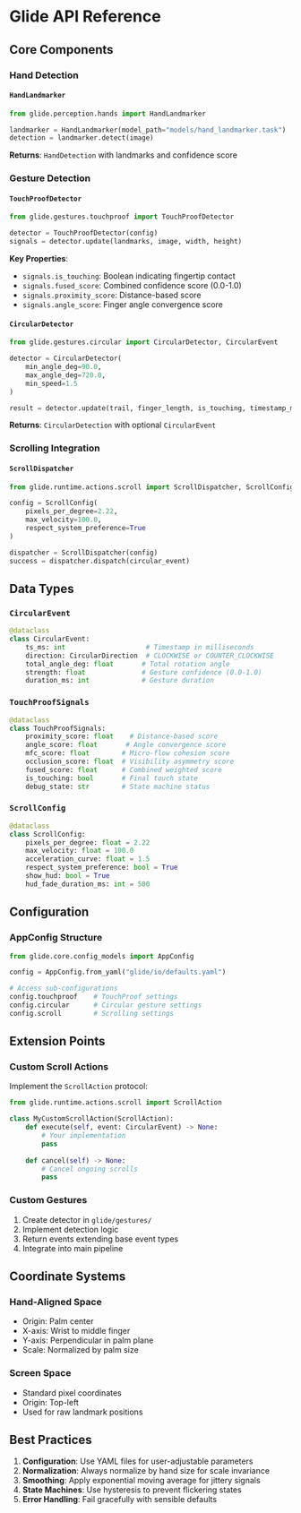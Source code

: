 # Glide API Reference

## Core Components

### Hand Detection

#### `HandLandmarker`
```python
from glide.perception.hands import HandLandmarker

landmarker = HandLandmarker(model_path="models/hand_landmarker.task")
detection = landmarker.detect(image)
```

**Returns**: `HandDetection` with landmarks and confidence score

### Gesture Detection

#### `TouchProofDetector`
```python
from glide.gestures.touchproof import TouchProofDetector

detector = TouchProofDetector(config)
signals = detector.update(landmarks, image, width, height)
```

**Key Properties**:
- `signals.is_touching`: Boolean indicating fingertip contact
- `signals.fused_score`: Combined confidence score (0.0-1.0)
- `signals.proximity_score`: Distance-based score
- `signals.angle_score`: Finger angle convergence score

#### `CircularDetector`
```python
from glide.gestures.circular import CircularDetector, CircularEvent

detector = CircularDetector(
    min_angle_deg=90.0,
    max_angle_deg=720.0,
    min_speed=1.5
)

result = detector.update(trail, finger_length, is_touching, timestamp_ms)
```

**Returns**: `CircularDetection` with optional `CircularEvent`

### Scrolling Integration

#### `ScrollDispatcher`
```python
from glide.runtime.actions.scroll import ScrollDispatcher, ScrollConfig

config = ScrollConfig(
    pixels_per_degree=2.22,
    max_velocity=100.0,
    respect_system_preference=True
)

dispatcher = ScrollDispatcher(config)
success = dispatcher.dispatch(circular_event)
```

## Data Types

### `CircularEvent`
```python
@dataclass
class CircularEvent:
    ts_ms: int                    # Timestamp in milliseconds
    direction: CircularDirection  # CLOCKWISE or COUNTER_CLOCKWISE
    total_angle_deg: float       # Total rotation angle
    strength: float              # Gesture confidence (0.0-1.0)
    duration_ms: int             # Gesture duration
```

### `TouchProofSignals`
```python
@dataclass
class TouchProofSignals:
    proximity_score: float    # Distance-based score
    angle_score: float       # Angle convergence score
    mfc_score: float        # Micro-flow cohesion score
    occlusion_score: float  # Visibility asymmetry score
    fused_score: float      # Combined weighted score
    is_touching: bool       # Final touch state
    debug_state: str        # State machine status
```

### `ScrollConfig`
```python
@dataclass
class ScrollConfig:
    pixels_per_degree: float = 2.22
    max_velocity: float = 100.0
    acceleration_curve: float = 1.5
    respect_system_preference: bool = True
    show_hud: bool = True
    hud_fade_duration_ms: int = 500
```

## Configuration

### AppConfig Structure
```python
from glide.core.config_models import AppConfig

config = AppConfig.from_yaml("glide/io/defaults.yaml")

# Access sub-configurations
config.touchproof    # TouchProof settings
config.circular      # Circular gesture settings
config.scroll        # Scrolling settings
```

## Extension Points

### Custom Scroll Actions

Implement the `ScrollAction` protocol:

```python
from glide.runtime.actions.scroll import ScrollAction

class MyCustomScrollAction(ScrollAction):
    def execute(self, event: CircularEvent) -> None:
        # Your implementation
        pass
    
    def cancel(self) -> None:
        # Cancel ongoing scrolls
        pass
```

### Custom Gestures

1. Create detector in `glide/gestures/`
2. Implement detection logic
3. Return events extending base event types
4. Integrate into main pipeline

## Coordinate Systems

### Hand-Aligned Space
- Origin: Palm center
- X-axis: Wrist to middle finger
- Y-axis: Perpendicular in palm plane
- Scale: Normalized by palm size

### Screen Space
- Standard pixel coordinates
- Origin: Top-left
- Used for raw landmark positions

## Best Practices

1. **Configuration**: Use YAML files for user-adjustable parameters
2. **Normalization**: Always normalize by hand size for scale invariance
3. **Smoothing**: Apply exponential moving average for jittery signals
4. **State Machines**: Use hysteresis to prevent flickering states
5. **Error Handling**: Fail gracefully with sensible defaults